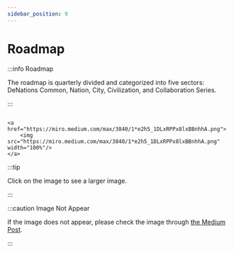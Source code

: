 ```yaml
---
sidebar_position: 9
---
```


# Roadmap


:::info Roadmap

The roadmap is quarterly divided and categorized into five sectors: DeNations Common, Nation, City, Civilization, and Collaboration Series.

:::

```mdx-code-block

<a href="https://miro.medium.com/max/3840/1*e2h5_1DLxRPPx8lxBBnhhA.png">
    <img src="https://miro.medium.com/max/3840/1*e2h5_1DLxRPPx8lxBBnhhA.png" width="100%"/>
</a>

```

:::tip

Click on the image to see a larger image.

:::

:::caution Image Not Appear

If the image does not appear, please check the image through [the Medium Post](https://smatoos.medium.com/announce-denations-roadmap-cbc4d02d8521).

:::